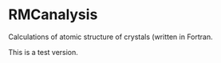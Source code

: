 # RMCanalysis
Calculations of atomic structure of crystals (written in Fortran.

This is a test version.
